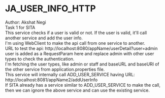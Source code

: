 # JA_USER_INFO_HTTP
Author: Akshat Negi
<br>
Task 1 for SITA
<br>
This service checks if a user is valid or not. If the user is valid, it'll call another service and add the user info.
<br>
I'm using WebClient to make the api call from one service to another.
<br>
URL to test the api: http://localhost:8080/appName/userDetail?user=admin
<br>
user is added as a RequestParam here and replace admin with other user types to check the authentication.
<br>
I'm fetching the user types, like admin or staff and baseURL and baseURI of the other service from application.properties file.
<br>
This service will internally call ADD_USER_SERVICE having URL: http://localhost:8081/appName2/addUserInfo 
<br>
If SITA already has a service similar to ADD_USER_SERVICE to make the call, then we can ignore the above service and can use the existing service.
